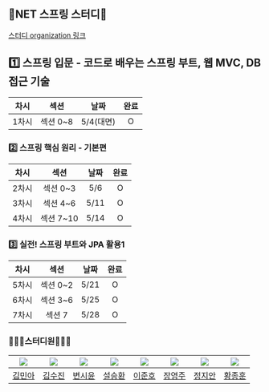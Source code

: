 ## 🍃NET 스프링 스터디🍃
[스터디 organization 링크](https://github.com/NET-Spring-Study)
## 1️⃣ 스프링 입문 - 코드로 배우는 스프링 부트, 웹 MVC, DB 접근 기술
차시|섹션|날짜|완료|
:---:|:---:|:---:|:---:|
1차시|섹션 0~8|5/4(대면)|O|


### 2️⃣ 스프링 핵심 원리 - 기본편
차시|섹션|날짜|완료|
:---:|:---:|:---:|:---:|
2차시|섹션 0~3|5/6|O|
3차시|섹션 4~6|5/11|O|
4차시|섹션 7~10|5/14|O|

### 3️⃣  실전! 스프링 부트와 JPA 활용1
차시|섹션|날짜|완료|
:---:|:---:|:---:|:---:|
5차시|섹션 0~2|5/21|O|
6차시|섹션 3~6|5/25|O|
7차시|섹션 7|5/28|O|

### 🧑‍🤝‍🧑스터디원🧑‍🤝‍🧑

|<img src ="https://avatars.githubusercontent.com/u/87796634?s=96&v=4"/>|<img src = "https://github.com/NET-Spring-Study/.github/assets/108571492/8e6a7080-b401-49e0-a019-d82c0e8ffe8d"/>|<img src ="https://github.com/NET-Spring-Study/.github/assets/108571492/750ff6df-97d3-4b80-863e-6a43ac0062d6"/>|<img src ="https://github.com/NET-Spring-Study/.github/assets/108571492/dccf87d8-6dee-4092-9f76-ac0d4ee3c8b7"/>|<img src ="https://github.com/NET-Spring-Study/.github/assets/108571492/8aef8c17-7daf-42bc-8c2a-1a26092d7c4e"/>|<img src ="https://github.com/NET-Spring-Study/.github/assets/108571492/dd8a2804-9a32-4bd0-bad1-99c60a83de1e"/>|<img src ="https://github.com/NET-Spring-Study/.github/assets/108571492/9d9deabb-eefa-42e0-8a3a-70a9bd13311f"/>|<img src ="https://github.com/NET-Spring-Study/.github/assets/108571492/3ceaca28-b843-44f3-905f-c9dc5b64a52a"/>|
|:---:|:---:|:---:|:---:|:---:|:---:|:---:|:---:|
|[김민아](https://github.com/NET-Spring-Study/minahkim03)|[김수진](https://github.com/NET-Spring-Study/cowboysj)|[변시윤](https://github.com/NET-Spring-Study/dvlp-sy)|[설승환](https://github.com/NET-Spring-Study/SH-Seol)|[이준호](https://github.com/NET-Spring-Study/junstory)|[장영주](https://github.com/NET-Spring-Study/youngju6143)|[정지안](https://github.com/NET-Spring-Study/JeongJiAn)|[황종훈](https://github.com/NET-Spring-Study/hoonly01)|
